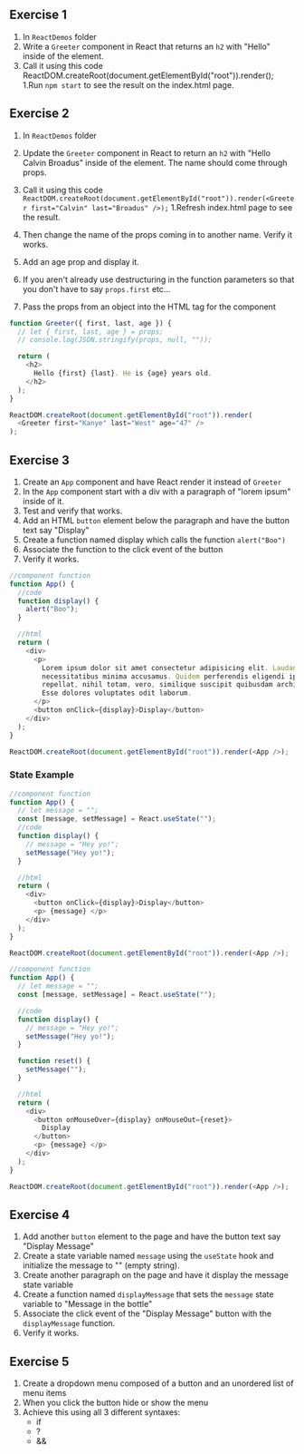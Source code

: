 ## Exercise 1

1. In `ReactDemos` folder
1. Write a `Greeter` component in React that returns an `h2` with "Hello" inside of the element.
1. Call it using this code ReactDOM.createRoot(document.getElementById("root")).render(<Greeter />);
   1.Run `npm start` to see the result on the index.html page.

## Exercise 2

1. In `ReactDemos` folder
1. Update the `Greeter` component in React to return an `h2` with "Hello Calvin Broadus" inside of the element. The name should come through props.
1. Call it using this code
   `   ReactDOM.createRoot(document.getElementById("root")).render(<Greeter first="Calvin" last="Broadus" />);`
   1.Refresh index.html page to see the result.
1. Then change the name of the props coming in to another name. Verify it works.
1. Add an age prop and display it.
1. If you aren't already use destructuring in the function parameters so that you don't have to say `props.first` etc...

1. Pass the props from an object into the HTML tag for the component

```js
function Greeter({ first, last, age }) {
  // let { first, last, age } = props;
  // console.log(JSON.stringify(props, null, ""));

  return (
    <h2>
      Hello {first} {last}. He is {age} years old.
    </h2>
  );
}

ReactDOM.createRoot(document.getElementById("root")).render(
  <Greeter first="Kanye" last="West" age="47" />
);
```

## Exercise 3

1. Create an `App` component and have React render it instead of `Greeter`
2. In the `App` component start with a div with a paragraph of "lorem ipsum" inside of it.
3. Test and verify that works.
4. Add an HTML `button` element below the paragraph and have the button text say "Display"
5. Create a function named display which calls the function `alert("Boo")`
6. Associate the function to the click event of the button
7. Verify it works.

```js
//component function
function App() {
  //code
  function display() {
    alert("Boo");
  }

  //html
  return (
    <div>
      <p>
        Lorem ipsum dolor sit amet consectetur adipisicing elit. Laudantium
        necessitatibus minima accusamus. Quidem perferendis eligendi ipsum eum
        repellat, nihil totam, vero, similique suscipit quibusdam architecto.
        Esse dolores voluptates odit laborum.
      </p>
      <button onClick={display}>Display</button>
    </div>
  );
}

ReactDOM.createRoot(document.getElementById("root")).render(<App />);
```

### State Example

```js
//component function
function App() {
  // let message = "";
  const [message, setMessage] = React.useState("");
  //code
  function display() {
    // message = "Hey yo!";
    setMessage("Hey yo!");
  }

  //html
  return (
    <div>
      <button onClick={display}>Display</button>
      <p> {message} </p>
    </div>
  );
}

ReactDOM.createRoot(document.getElementById("root")).render(<App />);
```

```js
//component function
function App() {
  // let message = "";
  const [message, setMessage] = React.useState("");

  //code
  function display() {
    // message = "Hey yo!";
    setMessage("Hey yo!");
  }

  function reset() {
    setMessage("");
  }

  //html
  return (
    <div>
      <button onMouseOver={display} onMouseOut={reset}>
        Display
      </button>
      <p> {message} </p>
    </div>
  );
}

ReactDOM.createRoot(document.getElementById("root")).render(<App />);
```

## Exercise 4

1. Add another `button` element to the page and have the button text say "Display Message"
1. Create a state variable named `message` using the `useState` hook and initialize the message to "" (empty string).
1. Create another paragraph on the page and have it display the message state variable
1. Create a function named `displayMessage` that sets the `message` state variable to "Message in the bottle"
1. Associate the click event of the "Display Message" button with the `displayMessage` function.
1. Verify it works.

## Exercise 5

1. Create a dropdown menu composed of a button and an unordered list of menu items
2. When you click the button hide or show the menu
3. Achieve this using all 3 different syntaxes:
   - if
   - ?
   - &&
